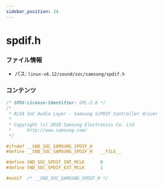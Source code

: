 ```yaml
---
sidebar_position: 24
---
```

# spdif.h

### ファイル情報

- パス: `linux-v6.12/sound/soc/samsung/spdif.h`

### コンテンツ

```h
/* SPDX-License-Identifier: GPL-2.0 */
/*
 * ALSA SoC Audio Layer - Samsung S/PDIF Controller driver
 *
 * Copyright (c) 2010 Samsung Electronics Co. Ltd
 *		http://www.samsung.com/
 */

#ifndef __SND_SOC_SAMSUNG_SPDIF_H
#define __SND_SOC_SAMSUNG_SPDIF_H	__FILE__

#define SND_SOC_SPDIF_INT_MCLK		0
#define SND_SOC_SPDIF_EXT_MCLK		1

#endif	/* __SND_SOC_SAMSUNG_SPDIF_H */

```
